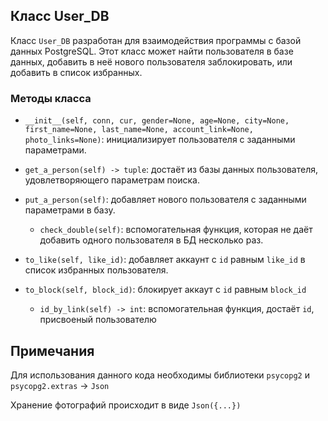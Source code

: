 ## Класс User_DB

Класс `User_DB` разработан для взаимодействия программы с базой данных PostgreSQL. Этот класс может найти пользователя в базе данных, 
добавить в неё нового пользователя заблокировать, или добавить в список избранных.

### Методы класса

- `__init__(self, conn, cur, gender=None, age=None, city=None, first_name=None, last_name=None, account_link=None, photo_links=None)`: инициализирует пользователя с заданными параметрами.

- `get_a_person(self) -> tuple`:  достаёт из базы данных пользователя, удовлетворяющего параметрам поиска.

- `put_a_person(self)`: добавляет нового пользователя с заданными параметрами в базу.

     + `check_double(self)`: вспомогательная функция, которая не даёт добавить одного пользователя в БД несколько раз.

- `to_like(self, like_id)`: добавляет аккаунт с `id` равным `like_id` в список избранных пользователя.

- `to_block(self, block_id)`: блокирует аккаут с `id` равным `block_id` 

     + `id_by_link(self) -> int`: вспомогательная функция, достаёт `id`, присвоеный пользователю


## Примечания

Для использования данного кода необходимы библиотеки `psycopg2` и `psycopg2.extras` -> `Json`

Хранение фотографий происходит в виде `Json({...})`

